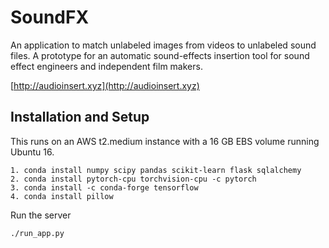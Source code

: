 # SoundFX

An application to match unlabeled images from videos to unlabeled sound files. A prototype for an automatic sound-effects insertion tool for sound effect engineers and independent film makers. 

[http://audioinsert.xyz](http://audioinsert.xyz)

## Installation and Setup

This runs on an AWS t2.medium instance with a 16 GB EBS volume running Ubuntu 16.

```
1. conda install numpy scipy pandas scikit-learn flask sqlalchemy
2. conda install pytorch-cpu torchvision-cpu -c pytorch
3. conda install -c conda-forge tensorflow
4. conda install pillow
```

Run the server

```
./run_app.py
```



